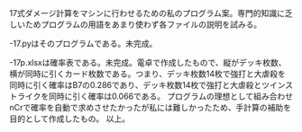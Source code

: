 17式ダメージ計算をマシンに行わせるための私のプログラム案。専門的知識に乏しいためプログラムの用語をあまり使わず各ファイルの説明を試みる。

-17.pyはそのプログラムである。未完成。

-17p.xlsxは確率表である。未完成。電卓で作成したもので、縦がデッキ枚数、横が同時に引くカード枚数である。つまり、デッキ枚数14枚で強打と大虐殺を同時に引く確率はB7の0.286であり、デッキ枚数14枚で強打と大虐殺とツインストライクを同時に引く確率は0.066である。
プログラムの理想として組み合わせnCrで確率を自動で求めさせたかったが私には難しかったため、手計算の補助を目的として作成したもの。
以上。
